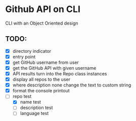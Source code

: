 # Github API on CLI
CLI with an Object Oriented design
## TODO: 
- [x] directory indicator 
- [x] entry point
- [x] get GitHub username from user
- [x] get the GitHub API with given username
- [x] API results turn into the Repo class instances
- [x] display all repos to the user
- [x] where description none change the text to custom string
- [x] format the console printout
- [ ] repo test
    - [x] name test
    - [ ] description test
    - [ ] language test
